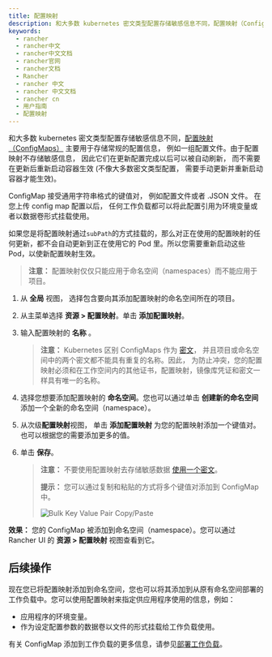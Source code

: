 ```yaml
---
title: 配置映射
description: 和大多数 kubernetes 密文类型配置存储敏感信息不同，配置映射（ConfigMaps）主要用于存储常规的配置信息， 例如一组配置文件。由于配置映射不存储敏感信息， 因此它们在更新配置完成以后可以被自动刷新， 而不需要在更新后重新启动容器生效 (不像大多数密文类型配置， 需要手动更新并重新启动容器才能生效)。ConfigMap 接受通用字符串格式的键值对， 例如配置文件或者 JSON. 在您上传 config map 配置以后， 任何工作负载都可以将此配置引用为环境变量或者以数据卷形式挂载使用。
keywords:
  - rancher
  - rancher中文
  - rancher中文文档
  - rancher官网
  - rancher文档
  - Rancher
  - rancher 中文
  - rancher 中文文档
  - rancher cn
  - 用户指南
  - 配置映射
---
```


和大多数 kubernetes 密文类型配置存储敏感信息不同，[配置映射（ConfigMaps）](https://kubernetes.io/docs/tasks/configure-pod-container/configure-pod-configmap/) 主要用于存储常规的配置信息， 例如一组配置文件。由于配置映射不存储敏感信息， 因此它们在更新配置完成以后可以被自动刷新， 而不需要在更新后重新启动容器生效 (不像大多数密文类型配置， 需要手动更新并重新启动容器才能生效)。

ConfigMap 接受通用字符串格式的键值对， 例如配置文件或者 .JSON 文件。 在您上传 config map 配置以后， 任何工作负载都可以将此配置引用为环境变量或者以数据卷形式挂载使用。

如果您是将配置映射通过`subPath`的方式挂载的，那么对正在使用的配置映射的任何更新，都不会自动更新到正在使用它的 Pod 里。所以您需要重新启动这些 Pod，以使新配置映射生效。

> **注意：** 配置映射仅仅只能应用于命名空间（namespaces）而不能应用于项目。

1. 从 **全局** 视图， 选择包含要向其添加配置映射的命名空间所在的项目。

1. 从主菜单选择 **资源 > 配置映射**。单击 **添加配置映射**。

1. 输入配置映射的 **名称** 。

   > **注意：** Kubernetes 区别 ConfigMaps 作为 [密文](https://kubernetes.io/docs/concepts/configuration/secret/)， 并且项目或命名空间中的两个密文都不能具有重复的名称。因此， 为防止冲突，您的配置映射必须和在工作空间内的其他证书，配置映射，镜像库凭证和密文一样具有唯一的名称。

1. 选择您想要添加配置映射的 **命名空间**。您也可以通过单击 **创建新的命名空间**添加一个全新的命名空间（namespace）。

1. 从次级**配置映射**视图， 单击 **添加配置映射** 为您的配置映射添加一个键值对。也可以根据您的需要添加更多的值。

1. 单击 **保存**。

   > **注意：** 不要使用配置映射去存储敏感数据 [使用一个密文](/docs/rancher2/k8s-in-rancher/secrets/_index)。
   >
   > **提示：** 您可以通过复制和粘贴的方式将多个键值对添加到 ConfigMap 中。
   >
   > ![Bulk Key Value Pair Copy/Paste](/img/rancher/bulk-key-values.gif)

**效果：** 您的 ConfigMap 被添加到命名空间（namespace）。您可以通过 Rancher UI 的 **资源 > 配置映射** 视图查看到它。

## 后续操作

现在您已将配置映射添加到命名空间，您也可以将其添加到从原有命名空间部署的工作负载中。您可以使用配置映射来指定供应用程序使用的信息，例如：

- 应用程序的环境变量。
- 作为设定配置参数的数据卷以文件的形式挂载给工作负载使用。

有关 ConfigMap 添加到工作负载的更多信息，请参见[部署工作负载](/docs/rancher2/k8s-in-rancher/workloads/deploy-workloads/_index)。
